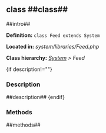class ##class##
----------

##intro##

**Definition:** `class Feed extends System`

**Located in:** *system/libraries/Feed.php*

**Class hierarchy:** *[System](System.md) > Feed*


{if description!=""}
### Description ###

##description##
{endif}


### Methods ###

##methods##
